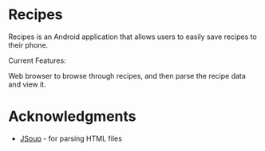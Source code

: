 # Recipes

Recipes is an Android application that allows users to easily save recipes to their phone. 

Current Features:

Web browser to browse through recipes, and then parse the recipe data and view it.

# Acknowledgments

* [JSoup](http://jsoup.org) - for parsing HTML files
